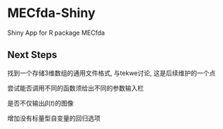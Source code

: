 # MECfda-Shiny

Shiny App for R package MECfda

## Next Steps

找到一个存储3维数组的通用文件格式, 与tekwe讨论, 这是后续维护的一个点

尝试能否调用不同的函数须给出不同的参数输入栏

是否不仅输出$\beta(t)$的图像

增加没有标量型自变量的回归选项
